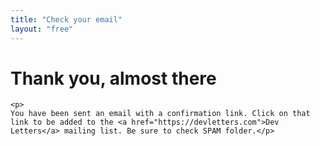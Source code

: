 ```yaml
---
title: "Check your email"
layout: "free"
---
```


<div class="has-text-centered">
	<h1 class="is-size-2">Thank you, almost there</h1>

	<p>
	You have been sent an email with a confirmation link. Click on that link to be added to the <a href="https://devletters.com">Dev Letters</a> mailing list. Be sure to check SPAM folder.</p>
</div>
